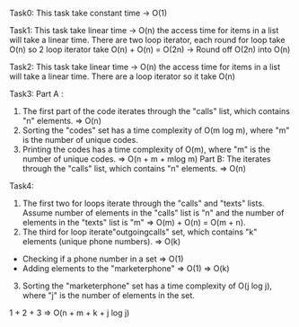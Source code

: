 Task0:
This task take constant time -> O(1) 

Task1:
This task take linear time -> O(n) the access time for items in a list will take a linear time.
There are two loop iterator, each round for loop take O(n) so 2 loop iterator take O(n) + O(n) = O(2n)
-> Round off O(2n) into O(n)

Task2:
This task take linear time -> O(n) the access time for items in a list will take a linear time.
There are a loop iterator so it take O(n)

Task3:
Part A :
1. The first part of the code iterates through the "calls" list, which contains "n" elements. => O(n)
2. Sorting the "codes" set has a time complexity of O(m log m), where "m" is the number of unique codes.
3. Printing the codes has a time complexity of O(m), where "m" is the number of unique codes.
=> O(n + m + mlog m)
Part B: 
The iterates through the "calls" list, which contains "n" elements. => O(n)

Task4:
1. The first two for loops iterate through the "calls" and "texts" lists. Assume number of elements in the "calls" list is "n" and the number of elements in the "texts" list is "m"
=> O(m) + O(n) = O(m + n).
2. The third for loop iterate"outgoingcalls" set, which contains "k" elements (unique phone numbers). => O(k)
 -  Checking if a phone number  in a set => O(1)
 -  Adding elements to the "marketerphone" => O(1)
 => O(k)
3. Sorting the "marketerphone" set has a time complexity of O(j log j), where "j" is the number of elements in the set.

1 + 2 + 3 => O(n + m + k + j log j)
